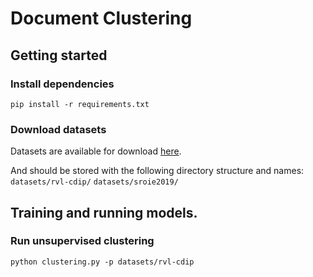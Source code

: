 # Document Clustering

## Getting started

### Install dependencies
`pip install -r requirements.txt`

### Download datasets
Datasets are available for download [here](https://drive.google.com/drive/folders/1yjovBe7blrTmarF39wk6P_gUwmT0bfk-?usp=sharing).

And should be stored with the following directory structure and names:
`datasets/rvl-cdip/`
`datasets/sroie2019/`

## Training and running models.

### Run unsupervised clustering
`python clustering.py -p datasets/rvl-cdip`

